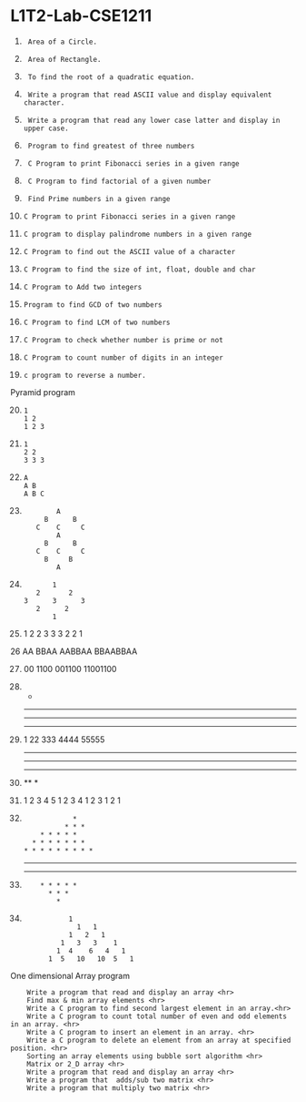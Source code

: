 # L1T2-Lab-CSE1211


1.      Area of a Circle. 
2.   	Area of Rectangle. 
3.   	To find the root of a quadratic equation. 
4.   	Write a program that read ASCII value and display equivalent character. 
5.   	Write a program that read any lower case latter and display in upper case. 
6.  	Program to find greatest of three numbers 
7.  	C Program to print Fibonacci series in a given range 
8.  	C Program to find factorial of a given number 
9.   	Find Prime numbers in a given range 
10.  	C Program to print Fibonacci series in a given range 
11.  	C program to display palindrome numbers in a given range 
12.  	C Program to find out the ASCII value of a character 
13.  	C Program to find the size of int, float, double and char 
14.  	C Program to Add two integers 
15.  	Program to find GCD of two numbers 
16.  	C Program to find LCM of two numbers 
17.  	C Program to check whether number is prime or not 
18.  	C Program to count number of digits in an integer 
19.  	c program to reverse a number. 

Pyramid program 




20.   	1
   		1 2
   		1 2 3






21.   	1
  		2 2
   		3 3 3





22.   	A
   		A B
   		A B C

23.     		A
		     B      B
		   C    C     C
      			A
 		     B      B
		   C    C     C
 		     B     B
     			A
     
 
24.            1
           2       2
        3      3      3
           2      2
               1


	     
25.	1
	2  2
	3   3  3
	2    2
	1



26	AA
	BBAA
	AABBAA
	BBAABBAA

27.	00
	1100
	001100
	11001100


28.	*
	***
	*****
	*******


29.	1
	22
	333
	4444
	55555



30.	*****
	****
	***
	**
	*



31.	1 2 3 4 5
	1 2 3 4
	1 2 3
	1 2
	1


32.                 *
    	      	  * * *
 	        * * * * *
 	      * * * * * * *
	    * * * * * * * * *
		
		
33.	   * * * * * * * * *
  	     * * * * * * *
               * * * * *
                 * * *
                   *






34.	               1
                     1   1
                   1   2   1
                 1   3   3    1
                1  4    6   4   1
              1  5   10   10  5   1

One dimensional Array program 


		Write a program that read and display an array <hr>
		Find max & min array elements <hr>
		Write a C program to find second largest element in an array.<hr>
		Write a C program to count total number of even and odd elements in an array. <hr>
 		Write a C program to insert an element in an array. <hr>
		Write a C program to delete an element from an array at specified position. <hr>
		Sorting an array elements using bubble sort algorithm <hr>
		Matrix or 2_D array <hr>
		Write a program that read and display an array <hr>
		Write a program that  adds/sub two matrix <hr>
		Write a program that multiply two matrix <hr>





 
